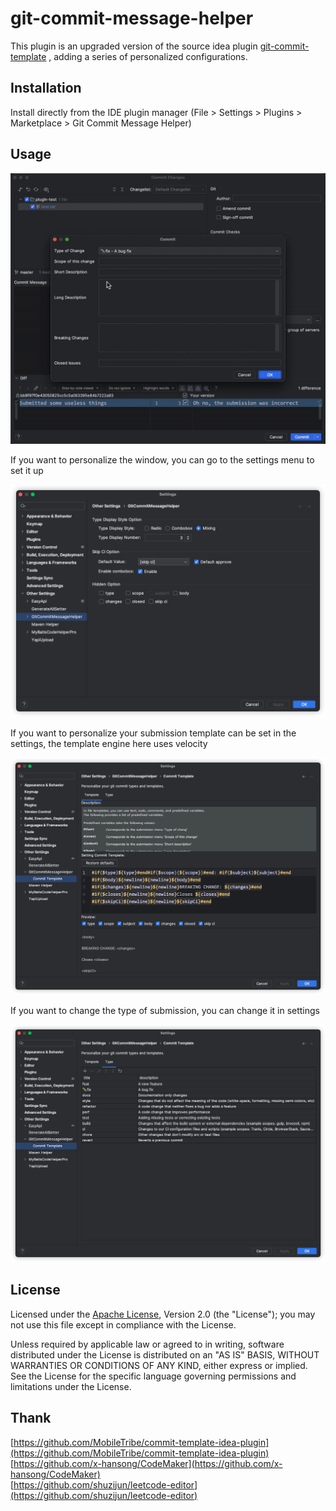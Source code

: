 # git-commit-message-helper
This plugin is an upgraded version of the source idea plugin [git-commit-template](https://plugins.jetbrains.com/plugin/9861-git-commit-template) , adding a series of personalized configurations. 


## Installation
Install directly from the IDE plugin manager (File > Settings > Plugins > Marketplace > Git Commit Message Helper)

## Usage
![operation.gif](https://raw.githubusercontent.com/AutismSuperman/git-commit-message-helper/master/doc/image/operation.gif)

If you want to personalize the window, you can go to the settings menu to set it up

![settings-0.png](https://raw.githubusercontent.com/AutismSuperman/git-commit-message-helper/master/doc/image/settings-0.png)


If you want to personalize your submission template can be set in the settings, the template engine here uses velocity

![settings-1.png](https://raw.githubusercontent.com/AutismSuperman/git-commit-message-helper/master/doc/image/settings-1.png)

If you want to change the type of submission, you can change it in settings

![settings-2.png](https://raw.githubusercontent.com/AutismSuperman/git-commit-message-helper/master/doc/image/settings-2.png)

## License
Licensed under the  [Apache License](http://www.apache.org/licenses/LICENSE-2.0), Version 2.0 (the "License"); you may not use this file except in compliance with the License.

Unless required by applicable law or agreed to in writing, software distributed under the License is distributed on an "AS IS" BASIS, WITHOUT WARRANTIES OR CONDITIONS OF ANY KIND, either express or implied. See the License for the specific language governing permissions and limitations under the License.

## Thank 
[https://github.com/MobileTribe/commit-template-idea-plugin](https://github.com/MobileTribe/commit-template-idea-plugin)  
[https://github.com/x-hansong/CodeMaker](https://github.com/x-hansong/CodeMaker)  
[https://github.com/shuzijun/leetcode-editor](https://github.com/shuzijun/leetcode-editor)
